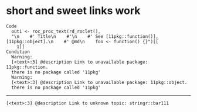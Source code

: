 # short and sweet links work

    Code
      out1 <- roc_proc_text(rd_roclet(),
      "\n    #' Title\n    #'\n    #' See [11pkg::function()], [11pkg::object].\n    #' @md\n    foo <- function() {}")[[
        1]]
    Condition
      Warning:
      [<text>:3] @description Link to unavailable package: 11pkg::function.
      there is no package called '11pkg'
      Warning:
      [<text>:3] @description Link to unavailable package: 11pkg::object.
      there is no package called '11pkg'

---

    [<text>:3] @description Link to unknown topic: stringr::bar111

